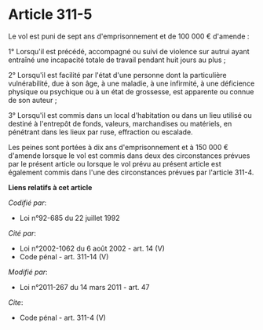 # Article 311-5

Le vol est puni de sept ans d'emprisonnement et de 100 000 € d'amende : 

1° Lorsqu'il est précédé, accompagné ou suivi de violence sur autrui ayant entraîné une incapacité totale de travail pendant
huit jours au plus ; 

2° Lorsqu'il est facilité par l'état d'une personne dont la particulière vulnérabilité, due à son âge, à une maladie, à une
infirmité, à une déficience physique ou psychique ou à un état de grossesse, est apparente ou connue de son auteur ; 

3° Lorsqu'il est commis dans un local d'habitation ou dans un lieu utilisé ou destiné à l'entrepôt de fonds, valeurs,
marchandises ou matériels, en pénétrant dans les lieux par ruse, effraction ou escalade. 

Les peines sont portées à dix ans d'emprisonnement et à 150 000 € d'amende lorsque le vol est commis dans deux des
circonstances prévues par le présent article ou lorsque le vol prévu au présent article est également commis dans l'une des
circonstances prévues par l'article 311-4.

**Liens relatifs à cet article**

_Codifié par_:

  - Loi n°92-685 du 22 juillet 1992

_Cité par_:

  - Loi n°2002-1062 du 6 août 2002 - art. 14 (V)
  - Code pénal - art. 311-14 (V)

_Modifié par_:

  - Loi n°2011-267 du 14 mars 2011 - art. 47

_Cite_:

  - Code pénal - art. 311-4 (V)
